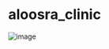 # aloosra_clinic

![image](https://github.com/user-attachments/assets/9b45d558-1d77-4a3d-bfd4-723dcead03d8)

